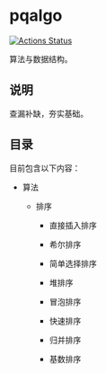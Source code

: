 # pqalgo

[![Actions Status](https://github.com/paoqi1997/pqalgo/workflows/CI/badge.svg)](https://github.com/paoqi1997/pqalgo/actions?query=workflow%3ACI)

算法与数据结构。

## 说明

查漏补缺，夯实基础。

## 目录

目前包含以下内容：

+ 算法

    + 排序

        + 直接插入排序

        + 希尔排序

        + 简单选择排序

        + 堆排序

        + 冒泡排序

        + 快速排序

        + 归并排序

        + 基数排序

